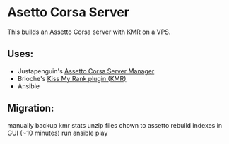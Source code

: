 # Asetto Corsa Server
This builds an Assetto Corsa server with KMR on a VPS.

## Uses:
* Justapenguin's [Assetto Corsa Server Manager][1]
* Brioche's [Kiss My Rank plugin (KMR)][2]
* Ansible

## Migration:
manually backup kmr stats
unzip files
chown to assetto
rebuild indexes in GUI (~10 minutes)
run ansible play

[1]: https://github.com/JustaPenguin/assetto-server-manager
[2]: https://www.racedepartment.com/downloads/kissmyrank-local-assetto-corsa-server-plugin.17667/

